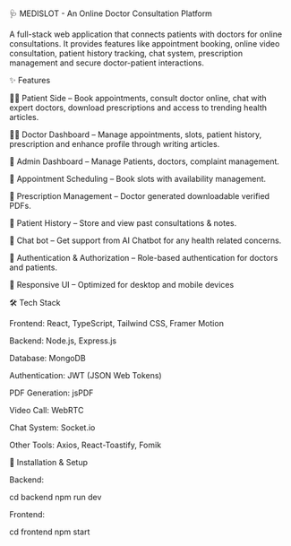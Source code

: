 🩺 MEDISLOT - An Online Doctor Consultation Platform

A full-stack web application that connects patients with doctors for online consultations. It provides features like appointment booking, online video consultation, patient history tracking, chat system, prescription management and secure doctor-patient interactions.

✨ Features

🧑‍💻 Patient Side – Book appointments, consult doctor online, chat with expert doctors, download prescriptions and access to trending health articles.

👩‍⚕️ Doctor Dashboard – Manage appointments, slots, patient history, prescription and enhance profile through writing articles.

🔐 Admin Dashboard – Manage Patients, doctors, complaint management.

📅 Appointment Scheduling – Book slots with availability management.

💊 Prescription Management – Doctor generated downloadable verified PDFs.

📜 Patient History – Store and view past consultations & notes.

🤖 Chat bot – Get support from AI Chatbot for any health related concerns.

🔐 Authentication & Authorization – Role-based authentication for doctors and patients.

📱 Responsive UI – Optimized for desktop and mobile devices

🛠️ Tech Stack

Frontend: React, TypeScript, Tailwind CSS, Framer Motion

Backend: Node.js, Express.js

Database: MongoDB

Authentication: JWT (JSON Web Tokens)

PDF Generation: jsPDF

Video Call: WebRTC

Chat System: Socket.io

Other Tools: Axios, React-Toastify, Fomik

🚀 Installation & Setup

Backend:

cd backend
npm run dev


Frontend:

cd frontend
npm start
